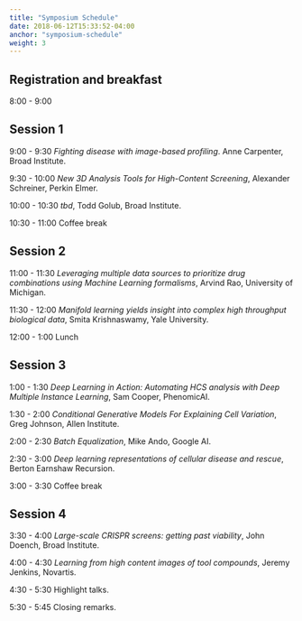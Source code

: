 ```yaml
---
title: "Symposium Schedule"
date: 2018-06-12T15:33:52-04:00
anchor: "symposium-schedule"
weight: 3
---
```


## Registration and breakfast
8:00 - 9:00

## Session 1
9:00 - 9:30
*Fighting disease with image-based profiling*. Anne Carpenter, Broad Institute.

9:30 - 10:00
*New 3D Analysis Tools for High-Content Screening*, Alexander Schreiner, Perkin Elmer.

10:00 - 10:30
*tbd*, Todd Golub, Broad Institute.

10:30 - 11:00
Coffee break

## Session 2

11:00 - 11:30
*Leveraging multiple data sources to prioritize drug combinations using Machine Learning formalisms*, Arvind Rao, University of Michigan.

11:30 - 12:00
*Manifold learning yields insight into complex high throughput biological data*, Smita Krishnaswamy, Yale University.

12:00 - 1:00
Lunch

## Session 3

1:00 - 1:30
*Deep Learning in Action: Automating HCS analysis with Deep Multiple Instance Learning*, Sam Cooper, PhenomicAI.

1:30 - 2:00
*Conditional Generative Models For Explaining Cell Variation*, Greg Johnson, Allen Institute.

2:00 - 2:30
*Batch Equalization*, Mike Ando, Google AI.

2:30 - 3:00
*Deep learning representations of cellular disease and rescue*, Berton Earnshaw	Recursion.

3:00 - 3:30
Coffee break

## Session 4

3:30 - 4:00
*Large-scale CRISPR screens: getting past viability*, John Doench, Broad Institute.

4:00 - 4:30
*Learning from high content images of tool compounds*, Jeremy Jenkins, Novartis.

4:30 - 5:30
Highlight talks.

5:30 - 5:45
Closing remarks.
